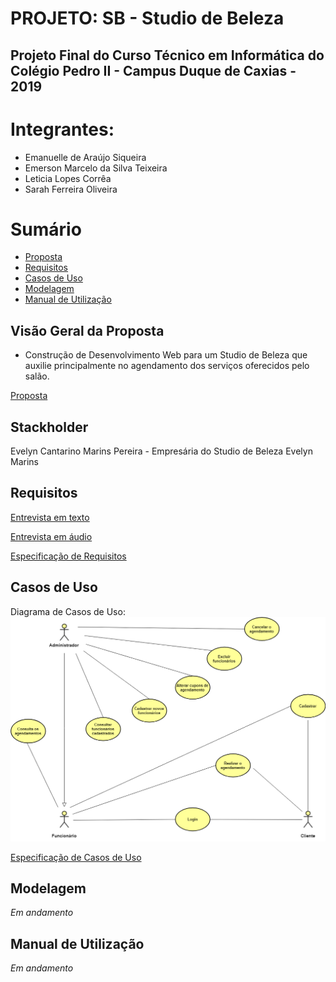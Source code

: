 # PROJETO: SB - Studio de Beleza
## Projeto Final do Curso Técnico em Informática do Colégio Pedro II - Campus Duque de Caxias - 2019

# Integrantes:
- Emanuelle de Araújo Siqueira
- Emerson Marcelo da Silva Teixeira
- Leticia Lopes Corrêa
- Sarah Ferreira Oliveira

# Sumário
- [Proposta](#Visão-Geral-da-Proposta)
- [Requisitos](#Requisitos)
- [Casos de Uso](#Casos-de-Uso)
- [Modelagem](#Modelagem)
- [Manual de Utilização](#Manual-de-Utilização)

## Visão Geral da Proposta
- Construção de Desenvolvimento Web para um Studio de Beleza que auxilie principalmente no agendamento dos serviços oferecidos pelo salão.

[Proposta](https://github.com/cp2-dc-info-projeto-final/sb-studio-de-beleza/blob/master/proposta.md)

## Stackholder
 Evelyn Cantarino Marins Pereira - Empresária do Studio de Beleza Evelyn Marins

## Requisitos
[Entrevista em texto](https://github.com/cp2-dc-info-projeto-final/sb-studio-de-beleza/blob/master/entrevista.md)

[Entrevista em áudio](https://github.com/cp2-dc-info-projeto-final/sb-studio-de-beleza/blob/master/entrevista.mp3)

[Especificação de Requisitos](https://github.com/cp2-dc-info-projeto-final/sb-studio-de-beleza/blob/master/requisitos.md)

## Casos de Uso
Diagrama de Casos de Uso:
![Diagrama de Casos de Uso](diagrama-de-casos-de-uso.png)

[Especificação de Casos de Uso](https://github.com/cp2-dc-info-projeto-final/sb-studio-de-beleza/blob/master/casos-de-uso.md)

## Modelagem
*Em andamento*
## Manual de Utilização
*Em andamento*
